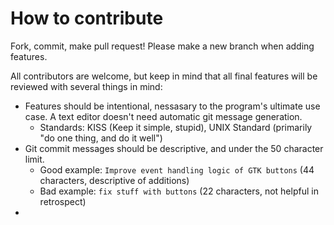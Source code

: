 # How to contribute
Fork, commit, make pull request! Please make a new branch when adding features.

All contributors are welcome, but keep in mind that all final features will be reviewed with several things in mind:
 - Features should be intentional, nessasary to the program's ultimate use case. A text editor doesn't need automatic git message generation.
   - Standards: KISS (Keep it simple, stupid), UNIX Standard (primarily "do one thing, and do it well")
 - Git commit messages should be descriptive, and under the 50 character limit. 
   - Good example: `Improve event handling logic of GTK buttons` (44 characters, descriptive of additions)
   - Bad example: `fix stuff with buttons` (22 characters, not helpful in retrospect)
 - 
